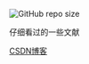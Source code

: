 ![GitHub repo size](https://img.shields.io/github/repo-size/DANNHIROAKI/Reading-Papers) 

仔细看过的一些文献

[CSDN博客](https://blog.csdn.net/qq_64091900?type=blog)
